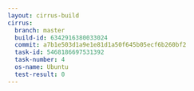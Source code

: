 ```yaml
---
layout: cirrus-build
cirrus:
  branch: master
  build-id: 6342916380033024
  commit: a7b1e503d1a9e1e81d1a50f645b05ecf6b260bf2
  task-id: 5468186697531392
  task-number: 4
  os-name: Ubuntu
  test-result: 0
---
```

